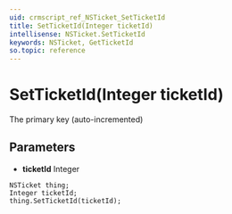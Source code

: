 ```yaml
---
uid: crmscript_ref_NSTicket_SetTicketId
title: SetTicketId(Integer ticketId)
intellisense: NSTicket.SetTicketId
keywords: NSTicket, GetTicketId
so.topic: reference
---
```


# SetTicketId(Integer ticketId)

The primary key (auto-incremented)

## Parameters

* **ticketId** Integer

```crmscript
NSTicket thing;
Integer ticketId;
thing.SetTicketId(ticketId);
```


